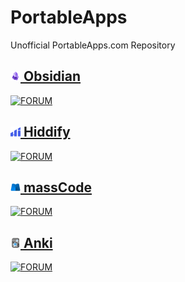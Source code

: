 # PortableApps
Unofficial PortableApps.com Repository  
## [![Obsidian](https://raw.githubusercontent.com/xmha97/PortableApps/main/Source/ObsidianPortable/App/AppInfo/appicon_16.png) Obsidian](https://github.com/xmha97/PortableApps/releases?q=Obsidian&expanded=true)
[![FORUM](https://img.shields.io/badge/FORUM-gray?style=flat-square)](https://portableapps.com/node/68172)  
## [![Hiddify](https://raw.githubusercontent.com/xmha97/PortableApps/main/Source/HiddifyPortable/App/AppInfo/appicon_16.png) Hiddify](https://github.com/xmha97/PortableApps/releases?q=Hiddify&expanded=true)  
[![FORUM](https://img.shields.io/badge/FORUM-gray?style=flat-square)](https://portableapps.com/node/XXXXX)  
## [![massCode](https://raw.githubusercontent.com/xmha97/PortableApps/main/Source/massCodePortable/App/AppInfo/appicon_16.png) massCode](https://github.com/xmha97/PortableApps/releases?q=massCode&expanded=true)
[![FORUM](https://img.shields.io/badge/FORUM-gray?style=flat-square)](https://portableapps.com/node/72228)  
## [![Anki](https://raw.githubusercontent.com/xmha97/PortableApps/main/Source/AnkiPortable/App/AppInfo/appicon_16.png) Anki](https://github.com/xmha97/PortableApps/releases?q=Anki&expanded=true)
[![FORUM](https://img.shields.io/badge/FORUM-gray?style=flat-square)](https://portableapps.com/node/68174)  
